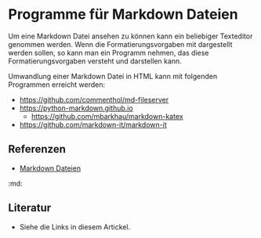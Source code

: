 # Programme für Markdown Dateien

Um eine Markdown Datei ansehen zu können kann ein beliebiger Texteditor
genommen werden. Wenn die Formatierungsvorgaben mit dargestellt werden
sollen, so kann man ein Programm nehmen, das diese Formatierungsvorgaben
versteht und darstellen kann.

Umwandlung einer Markdown Datei in HTML kann mit folgenden Programmen
erreicht werden:
- https://github.com/commenthol/md-fileserver
- https://python-markdown.github.io
   - https://github.com/mbarkhau/markdown-katex
- https://github.com/markdown-it/markdown-it

## Referenzen

- [Markdown Dateien](b3dk.md)

:md:

## Literatur

- Siehe die Links in diesem Artickel.

